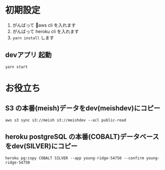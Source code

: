 
# 初期設定
1. がんばって aws cli を入れます
1. がんばって heroku cli を入れます
1. `yarn install` します

## devアプリ 起動
`yarn start`

# お役立ち
## S3 の本番(meish)データをdev(meishdev)にコピー
`aws s3 sync s3://meish s3://meishdev --acl public-read`

## heroku postgreSQL の本番(COBALT)データベースをdev(SILVER)にコピー
`heroku pg:copy COBALT SILVER --app young-ridge-54750 --confirm young-ridge-54750`
